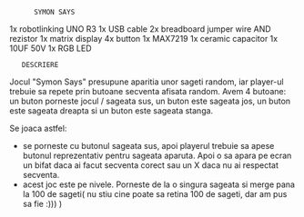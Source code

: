           SYMON SAYS

1x robotlinking UNO R3
1x USB cable
2x breadboard
jumper wire AND rezistor
1x matrix display
4x button
1x MAX7219
1x ceramic capacitor
1x 10UF 50V
1x RGB LED


       DESCRIERE
Jocul "Symon Says" presupune aparitia unor sageti random, iar player-ul trebuie sa repete prin butoane secventa afisata random. Avem 4 butoane: un buton porneste jocul / sageata sus, un buton este sageata jos, un buton este sageata dreapta si un buton este sageata stanga.

Se joaca astfel:
   - se porneste cu butonul sageata sus, apoi playerul trebuie sa apese butonul reprezentativ pentru sageata aparuta. Apoi o sa apara pe ecran un bifat daca ai facut secventa corect sau un X daca nu ai respectat secventa.
   - acest joc este pe nivele. Porneste de la o singura sageata si merge pana la 100 de sageti( nu stiu cine poate sa retina 100 de sageti, dar am pus sa fie :))) )
